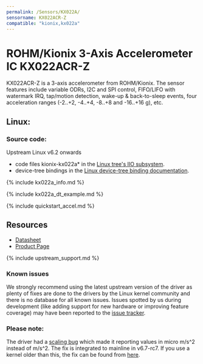 ```yaml
---
permalink: /Sensors/KX022A/
sensorname: KX022ACR-Z
compatible: "kionix,kx022a"
---
```


# ROHM/Kionix 3-Axis Accelerometer IC KX022ACR-Z

KX022ACR-Z is a 3-axis accelerometer from ROHM/Kionix. The sensor features include variable ODRs, I2C and SPI control, FIFO/LIFO with watermark IRQ, tap/motion detection, wake-up & back-to-sleep events, four acceleration ranges (-2..+2, -4..+4, -8..+8 and -16..+16 g), etc.

## Linux:

### Source code:
Upstream Linux v6.2 onwards 
- code files kionix-kx022a* in the [Linux tree's IIO subsystem](https://git.kernel.org/pub/scm/linux/kernel/git/torvalds/linux.git/tree/drivers/iio/accel).
- device-tree bindings in the [Linux device-tree binding documentation](https://git.kernel.org/pub/scm/linux/kernel/git/torvalds/linux.git/tree/Documentation/devicetree/bindings/iio/accel/kionix,kx022a.yaml).

<!-- If you're reading the raw-text, you can find the included stuff from the _includes folder.
Or you can head to the and not the pages in https://rohmsemiconductor.github.io/Linux-Kernel-Sensor-Drivers/
and see the processed output -->

{% include kx022a_info.md %}

{% include kx022a_dt_example.md %}

<!-- If you're reading the raw-text, you can find the included stuff from the _includes folder.
Or you can head to the and not the pages in https://rohmsemiconductor.github.io/Linux-Kernel-Sensor-Drivers/
and see the processed output -->
{% include quickstart_accel.md %}

## Resources
- [Datasheet](https://fscdn.rohm.com/kionix/en/datasheet/kx022acr-z-e.pdf)
- [Product Page](https://www.rohm.com/products/sensors-mems/accelerometer-ics/kx022acr-z-product#productDetail)

{% include upstream_support.md %}

### Known issues
We strongly recommend using the latest upstream version of the driver as plenty of fixes are done to the drivers by the Linux kernel community and there is no database for all known issues. Issues spotted by us during development (like adding support for new hardware or improving feature coverage) may have been reported to the [issue tracker](https://github.com/RohmSemiconductor/Linux-Kernel-Sensor-Drivers/issues?q=is%3Aissue+repo%3ALinux-Kernel-Sensor-Drivers+KX022A+in%3Atitle).

### Please note:

The driver had a [scaling bug](https://github.com/RohmSemiconductor/Linux-Kernel-Sensor-Drivers/issues/5) which made it reporting values in micro m/s^2 instead of m/s^2. The fix is integrated to mainline in v6.7-rc7. If you use a kernel older than this, the fix can be found from [here](https://lore.kernel.org/all/ZTEt7NqfDHPOkm8j@dc78bmyyyyyyyyyyyyydt-3.rev.dnainternet.fi/).
